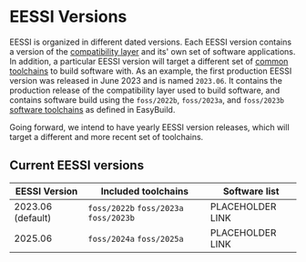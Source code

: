 # EESSI Versions

EESSI is organized in different dated versions. Each EESSI version contains a version of the [compatibility layer](compatibility_layer.md) and its' own set of software applications. In addition, a particular EESSI version will target a different set of [common toolchains](https://docs.easybuild.io/common-toolchains/) to build software with. As an example, the first production EESSI version was released in June 2023 and is named `2023.06`. It contains the production release of the compatibility layer used to build software, and contains software build using the  `foss/2022b`, `foss/2023a`, and `foss/2023b` [software toolchains](https://docs.easybuild.io/common-toolchains/#common_toolchains_overview) as defined in EasyBuild. 

Going forward, we intend to have yearly EESSI version releases, which will target a different and more recent set of toolchains.

## Current EESSI versions

| EESSI Version       | Included toolchains                    | Software list    |
| ------------------- | -------------------------------------- | ---------------- |
| 2023.06 (default)   | `foss/2022b` `foss/2023a` `foss/2023b` | PLACEHOLDER LINK |
| 2025.06             | `foss/2024a` `foss/2025a`              | PLACEHOLDER LINK |

